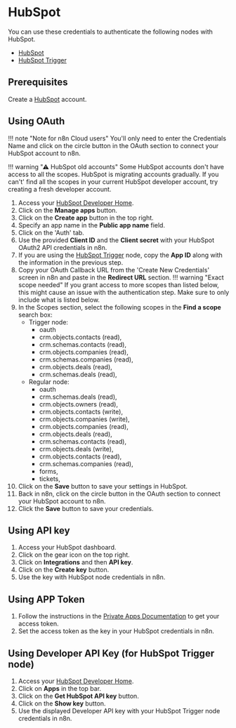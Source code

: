 # HubSpot

You can use these credentials to authenticate the following nodes with HubSpot.

- [HubSpot](/integrations/builtin/app-nodes/n8n-nodes-base.hubspot/)
- [HubSpot Trigger](/integrations/builtin/trigger-nodes/n8n-nodes-base.hubSpotTrigger/)

## Prerequisites

Create a [HubSpot](https://www.hubspot.com/) account.

## Using OAuth

!!! note "Note for n8n Cloud users"
    You'll only need to enter the Credentials Name and click on the circle button in the OAuth section to connect your HubSpot account to n8n.


!!! warning "⚠ HubSpot old accounts"
    Some HubSpot accounts don't have access to all the scopes. HubSpot is migrating accounts gradually. If you can't' find all the scopes in your current HubSpot developer account, try creating a fresh developer account.


1. Access your [HubSpot Developer Home](https://developers.hubspot.com/).
2. Click on the **Manage apps** button.
3. Click on the **Create app** button in the top right.
4. Specify an app name in the **Public app name** field.
5. Click on the 'Auth' tab.
6. Use the provided **Client ID** and the **Client secret** with your HubSpot OAuth2 API credentials in n8n.
7. If you are using the [HubSpot Trigger](/integrations/builtin/trigger-nodes/n8n-nodes-base.hubSpotTrigger/) node, copy the **App ID** along with the information in the previous step.
8. Copy your OAuth Callback URL from the 'Create New Credentials' screen in n8n and paste in the **Redirect URL** section.
!!! warning "Exact scope needed"
    If you grant access to more scopes than listed below, this might cause an issue with the authentication step. Make sure to only include what is listed below.
9. In the Scopes section, select the following scopes in the **Find a scope** search box:
    * Trigger node:
        * oauth
        * crm.objects.contacts (read),
        * crm.schemas.contacts (read),
        * crm.objects.companies (read),
        * crm.schemas.companies (read),
        * crm.objects.deals (read),
        * crm.schemas.deals (read),
    * Regular node:
        * oauth
        * crm.schemas.deals (read),
        * crm.objects.owners (read),
        * crm.objects.contacts (write),
        * crm.objects.companies (write),
        * crm.objects.companies (read),
        * crm.objects.deals (read),
        * crm.schemas.contacts (read),
        * crm.objects.deals (write),
        * crm.objects.contacts (read),
        * crm.schemas.companies (read),
        * forms,
        * tickets,
10. Click on the **Save** button to save your settings in HubSpot.
11. Back in n8n, click on the circle button in the OAuth section to connect your HubSpot account to n8n.
12. Click the **Save** button to save your credentials.


## Using API key

1. Access your HubSpot dashboard.
2. Click on the gear icon on the top right.
3. Click on **Integrations** and then **API key**.
4. Click on the **Create key** button.
5. Use the key with HubSpot node credentials in n8n.


## Using APP Token

1. Follow the instructions in the [Private Apps Documentation](https://developers.hubspot.com/docs/api/private-apps) to get your access token.
2. Set the access token as the key in your HubSpot credentials in n8n.


## Using Developer API Key (for HubSpot Trigger node)

1. Access your [HubSpot Developer Home](https://developers.hubspot.com/).
2. Click on **Apps** in the top bar.
3. Click on the **Get HubSpot API key** button.
4. Click on the **Show key** button.
5. Use the displayed Developer API key with your HubSpot Trigger node credentials in n8n.
